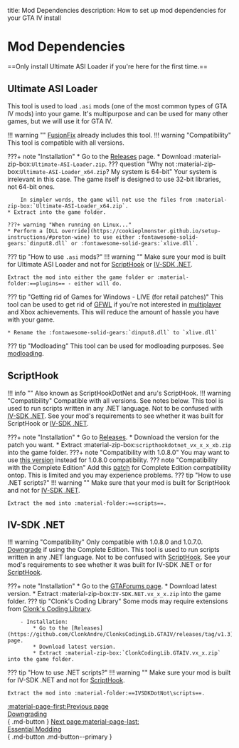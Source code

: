 title: Mod Dependencies
description: How to set up mod dependencies for your GTA IV install

# Mod Dependencies
==Only install Ultimate ASI Loader if you're here for the first time.==

## Ultimate ASI Loader
This tool is used to load `.asi` mods (one of the most common types of GTA IV mods) into your game. It's multipurpose and can be used for many other games, but we will use it for GTA IV.

!!! warning ""
    [FusionFix](essential-modding/fusionfix.md) already includes this tool.
!!! warning "Compatibility"
    This tool is compatible with all versions.

???+ note "Installation"
    * Go to the [Releases](https://github.com/ThirteenAG/Ultimate-ASI-Loader/releases) page.
    * Download :material-zip-box:`Ultimate-ASI-Loader.zip`.
    ??? question "Why not :material-zip-box:`Ultimate-ASI-Loader_x64.zip`? My system is 64-bit"
        Your system is irrelevant in this case. The game itself is designed to use 32-bit libraries, not 64-bit ones.
        
        In simpler words, the game will not use the files from :material-zip-box:`Ultimate-ASI-Loader_x64.zip`.
    * Extract into the game folder.

    ???+ warning "When running on Linux..."
    * Perform a [DLL override](https://cookieplmonster.github.io/setup-instructions/#proton-wine) to use either :fontawesome-solid-gears:`dinput8.dll` or :fontawesome-solid-gears:`xlive.dll`.

??? tip "How to use `.asi` mods?"
    !!! warning ""
        Make sure your mod is built for Ultimate ASI Loader and not for [ScriptHook](#scripthook) or [IV-SDK .NET](#iv-sdk-net).
    
    Extract the mod into either the game folder or :material-folder:==plugins== - either will do.

??? tip "Getting rid of Games for Windows - LIVE (for retail patches)"
    This tool can be used to get rid of [GFWL](../multiplayer/#games-for-windows-live) if you're not interested in [multiplayer](multiplayer.md) and Xbox achievements. This will reduce the amount of hassle you have with your game.

    * Rename the :fontawesome-solid-gears:`dinput8.dll` to `xlive.dll`

??? tip "Modloading"
    This tool can be used for modloading purposes. See [modloading](extras/modloading.md).

## ScriptHook
!!! info ""
    Also known as ScriptHookDotNet and aru's ScriptHook.
!!! warning "Compatibility"
    Compatible with all versions. See notes below.
This tool is used to run scripts written in any .NET language. Not to be confused with [IV-SDK .NET](#iv-sdk-net). See your mod's requirements to see whether it was built for ScriptHook or [IV-SDK .NET](#iv-sdk-net).

???+ note "Installation"
    * Go to [Releases](https://github.com/HazardX/gta4_scripthookdotnet/releases).
    * Download the version for the patch you want.
    * Extract :material-zip-box:`scripthookdotnet_vx_x_x_xb.zip` into the game folder.
    ???+ note "Compatibility with 1.0.8.0"
        You may want to use [this version](https://gtaforums.com/topic/946154-release-gtaiv-net-scripthook-v1718-support-for-gta-iv-1080-and-eflc-1130-by-arinc9-zolika1351/) instead for 1.0.8.0 compatibility.
    ??? note "Compatibility with the Complete Edition"
        Add this [patch](https://www.lcpdfr.com/downloads/gta4mods/g17media/26726-compatibility-patch-for-gta-iv-complete-edition/) for Complete Edition compatibility ontop. This is limited and you may experience problems.
??? tip "How to use .NET scripts?"
    !!! warning ""
        Make sure that your mod is built for ScriptHook and not for [IV-SDK .NET](#iv-sdk-net).

    Extract the mod into :material-folder:==scripts==.

## IV-SDK .NET
!!! warning "Compatibility"
    Only compatible with 1.0.8.0 and 1.0.7.0. [Downgrade](downgrading.md) if using the Complete Edition.
This tool is used to run scripts written in any .NET language. Not to be confused with [ScriptHook](#scripthook). See your mod's requirements to see whether it was built for IV-SDK .NET or for [ScriptHook](#scripthook).

???+ note "Installation"
    * Go to the [GTAForums page](https://gtaforums.com/topic/986510-iv-sdk-net/).
    * Download latest version.
    * Extract :material-zip-box:`IV-SDK.NET.vx_x_x.zip` into the game folder.
    ??? tip "Clonk's Coding Library"
        Some mods may require extensions from [Clonk's Coding Library](https://github.com/ClonkAndre/ClonksCodingLib.GTAIV/).
        
        - Installation:
            * Go to the [Releases](https://github.com/ClonkAndre/ClonksCodingLib.GTAIV/releases/tag/v1.3) page.
            * Download latest version.
            * Extract :material-zip-box:`ClonkCodingLib.GTAIV.vx_x.zip` into the game folder.
??? tip "How to use .NET scripts?"
    !!! warning ""
        Make sure your mod is built for IV-SDK .NET and not for [ScriptHook](#scripthook).

    Extract the mod into :material-folder:==IVSDKDotNot\scripts==.

[:material-page-first:Previous page <br>Downgrading</br>](downgrading.md){ .md-button } [Next page:material-page-last: <br>Essential Modding</br>](essential-modding/index.md){ .md-button .md-button--primary }